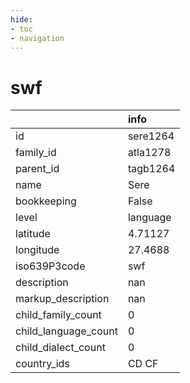 ```yaml
---
hide:
- toc
- navigation
---
```

# swf
|                      | info     |
|:---------------------|:---------|
| id                   | sere1264 |
| family_id            | atla1278 |
| parent_id            | tagb1264 |
| name                 | Sere     |
| bookkeeping          | False    |
| level                | language |
| latitude             | 4.71127  |
| longitude            | 27.4688  |
| iso639P3code         | swf      |
| description          | nan      |
| markup_description   | nan      |
| child_family_count   | 0        |
| child_language_count | 0        |
| child_dialect_count  | 0        |
| country_ids          | CD CF    |